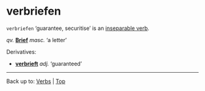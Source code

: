 # verbriefen

`verbriefen` ‘guarantee, securitise’ is an [inseparable verb](../../inseparableVerbs.md).

*qv.* **[Brief](../../../nouns/b/br/Brief.md)** *masc.* ‘a letter’

Derivatives:
- **[verbrieft](../../../adjectives/v/ve/verbrieft.md)** *adj.* ‘guaranteed’

----

Back up to: [Verbs](../../index.md) | [Top](../../../index.md)
